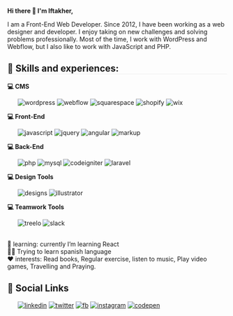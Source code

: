 <b>Hi there 👋 I'm Iftakher,</b>

I am a Front-End Web Developer. Since 2012, I have been working as a web designer and developer. I enjoy taking on new challenges and solving problems professionally. Most of the time, I work with WordPress and Webflow, but I also like to work with JavaScript and PHP.

<h2 style="border-bottom:1px solid #ededed;width:100%;">🔭 Skills and experiences: </h2>

<b>💻 CMS</b>
<ul>
    <span><img src="https://i.ibb.co/cTb1CDr/wordpress.png" alt="wordpress"></span>
    <span><img src="https://i.ibb.co/cbCXRMc/webflow.png" alt="webflow"></span>
    <span><img src="https://i.ibb.co/SXX786Y/squarespace.png" alt="squarespace"></span>
    <span><img src="https://i.ibb.co/64f9sTk/shopify.png" alt="shopify"></span>
    <span><img src="https://i.ibb.co/DVb9MZg/wix.png" alt="wix"></span>
</ul>


<b>💻 Front-End</b>
<ul>
    <span><img src="https://i.ibb.co/Lv4DJ8S/javascript.png" alt="javascript"></span>
    <span><img src="https://i.ibb.co/FsnqMqc/jquery.png" alt="jquery"></span> 
    <span><img src="https://i.ibb.co/9vrWCpG/angular.png" alt="angular"></span> 
    <span><img src="https://i.ibb.co/1QhQyBt/markup.png" alt="markup"></span>
</ul>


<b>💻 Back-End</b>
<ul>
    <span><img src="https://i.ibb.co/N99vTsd/php.png" alt="php"></span>
    <span><img src="https://i.ibb.co/51gTQ7y/mysql.png" alt="mysql"></span>
    <span><img src="https://i.ibb.co/ZNzqNnd/codeigniter.png" alt="codeigniter"></span>
    <span><img src="https://i.ibb.co/PQrxDCN/laravel.png" alt="laravel"></span>
</ul>

<b>💻 Design Tools</b>
<ul>
    <img src="https://i.ibb.co/7p3XmDG/designs.png" alt="designs">
    <img src="https://i.ibb.co/mq4jZRX/illustrator.png" alt="illustrator">
</ul>

<b>💻 Teamwork Tools</b>
<ul>
    <img src="https://i.ibb.co/1vthKQJ/treelo.png" alt="treelo">
    <img src="https://i.ibb.co/VMv0CsF/slack.png" alt="slack">
</ul>

<br>

<div>
    🌱 learning: currently I’m learning React <br>
    👨‍🎓 Trying to learn spanish language <br>
    ❤️ interests: Read books, Regular exercise, listen to music, Play video games, Travelling and Praying.
</div>  


<h2>📱  Social Links</h2>
<ul>    
  <span><a target="_blank" href="https://www.linkedin.com/in/iftakhermasum303/"><img src="https://i.ibb.co/PhTzXFQ/linkedin.png" alt="linkedin"></a></span>    
  <span><a target="_blank" href="https://twitter.com/iftakher303"><img src="https://i.ibb.co/Sdmp26V/twitter.png" alt="twitter"></a></span>
  <span><a target="_blank" href="https://www.facebook.com/iftakher.masum.1/"><img src="https://i.ibb.co/Fhr0mvn/fb.png" alt="fb"></a></span>
  <span><a href="#"><img src="https://i.ibb.co/Vggxz3j/instagram.png" alt="instagram"></a></span>  
  <span><a target="_blank" href="https://codepen.io/mdiftakher"><img src="https://i.ibb.co/XVcWXsj/codepen.png" alt="codepen"></a></span> 
</ul>  

<!--
**iftakhermasum/iftakhermasum** is a ✨ _special_ ✨ repository because its `README.md` (this file) appears on your GitHub profile.

Here are some ideas to get you started:

- 🔭 I’m currently working on 
- 👯 I’m looking to collaborate on ...
- 🤔 I’m looking for help with ...
- 💬 Ask me about ...
- 📫 How to reach me: ...
- 😄 Pronouns: ...
- ⚡ Fun fact: ...
- 💬 Ask me about ---
-->

